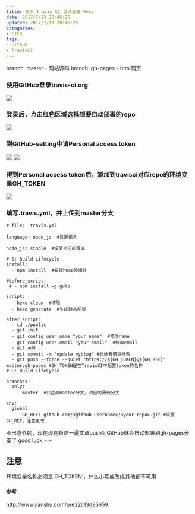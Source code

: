 ```yaml
---
title: 使用 Travis CI 自动部署 Hexo
date: 2017/7/13 20:46:25
updated: 2017/7/13 20:46:25
categories:
- CICD
tags:
- Github
- TravisCI
---
```

branch: master   - 网站源码
branch: gh-pages - html网页

### 使用GitHub登录travis-ci.org
![](https://tppr.me/NT5xK)

### 登录后，点击红色区域选择想要自动部署的repo
![](https://tppr.me/dKLvB)

### 到GitHub-setting申请Personal access token
![](https://tppr.me/NeETX)
![](https://tppr.me/jH0Hi)

### 得到Personal access token后，添加到travisci对应repo的环境变量GH_TOKEN
![](https://tppr.me/oUUcQ)

### 编写.travis.yml，并上传到master分支
```
# file: .travis.yml

language: node_js  #设置语言

node_js: stable  #设置相应的版本

# S: Build Lifecycle
install:
  - npm install  #安装hexo及插件

#before_script:
 # - npm install -g gulp

script:
  - hexo clean  #清除
  - hexo generate  #生成静态网页

after_script:
  - cd ./public
  - git init
  - git config user.name "your name"  #修改name
  - git config user.email "your email"  #修改email
  - git add .
  - git commit -m "update myblog" #此处看情况修改
  - git push --force --quiet "https://${GH_TOKEN}@${GH_REF}" master:gh-pages #GH_TOKEN是在TravisCI中配置token的名称
# E: Build LifeCycle

branches:
  only:
    - master  #只监测master分支，对应的源码分支

env:
  global:
    - GH_REF: github.com/<github username>/<your repo>.git #设置GH_REF，注意更改
```
不出意外的，现在现在新建一遍文章push到GitHub就会自动部署到gh-pages分支了
good luck ~:~

## 注意
环境变量名称必须是‘GH_TOKEN’，什么小写或改成其他都不可用

#### 参考
http://www.jianshu.com/p/e22c13d85659